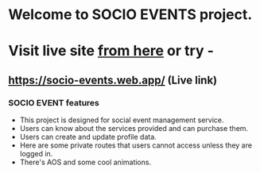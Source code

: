 # Welcome to SOCIO EVENTS project.

# Visit live site [from here](https://socio-events.web.app/) or try -

## https://socio-events.web.app/ (Live link)

### SOCIO EVENT features

- This project is designed for social event management ‍service.
- Users can know about the services provided and can purchase them.
- Users can create and update profile data.
- Here are some private routes that users cannot access unless they are logged in.
- There's AOS and some cool animations.
